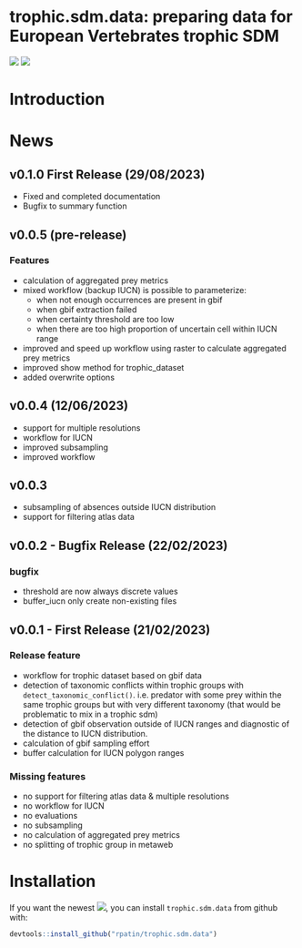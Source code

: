 trophic.sdm.data: preparing data for European Vertebrates trophic SDM
================

<!-- [![](https://www.r-pkg.org/badges/version/segclust2d?color=orange)](https://cran.r-project.org/package=segclust2d) -->
<!-- [![](http://cranlogs.r-pkg.org/badges/grand-total/segclust2d?color=yellow)](https://cran.r-project.org/package=segclust2d) -->

[![](https://img.shields.io/badge/devel%20version-0.1.0-blue.svg)](https://github.com/rpatin/trophic.sdm.data)
[![](https://img.shields.io/github/last-commit/rpatin/trophic.sdm.data.svg)](https://github.com/rpatin/trophic.sdm.data/commits/main)

# Introduction

# News

## v0.1.0 First Release (29/08/2023)

- Fixed and completed documentation
- Bugfix to summary function

## v0.0.5 (pre-release)

### Features

- calculation of aggregated prey metrics
- mixed workflow (backup IUCN) is possible to parameterize:
  - when not enough occurrences are present in gbif
  - when gbif extraction failed
  - when certainty threshold are too low
  - when there are too high proportion of uncertain cell within IUCN
    range
- improved and speed up workflow using raster to calculate aggregated
  prey metrics
- improved show method for trophic_dataset
- added overwrite options

## v0.0.4 (12/06/2023)

- support for multiple resolutions
- workflow for IUCN
- improved subsampling
- improved workflow

## v0.0.3

- subsampling of absences outside IUCN distribution
- support for filtering atlas data

## v0.0.2 - Bugfix Release (22/02/2023)

### bugfix

- threshold are now always discrete values
- buffer_iucn only create non-existing files

## v0.0.1 - First Release (21/02/2023)

### Release feature

- workflow for trophic dataset based on gbif data
- detection of taxonomic conflicts within trophic groups with
  `detect_taxonomic_conflict()`. i.e. predator with some prey within the
  same trophic groups but with very different taxonomy (that would be
  problematic to mix in a trophic sdm)
- detection of gbif observation outside of IUCN ranges and diagnostic of
  the distance to IUCN distribution.
- calculation of gbif sampling effort
- buffer calculation for IUCN polygon ranges

### Missing features

- no support for filtering atlas data & multiple resolutions
- no workflow for IUCN
- no evaluations
- no subsampling
- no calculation of aggregated prey metrics
- no splitting of trophic group in metaweb

# Installation

If you want the newest
[![](https://img.shields.io/badge/devel%20version-0.1.0-blue.svg)](https://github.com/rpatin/trophic.sdm.data),
you can install `trophic.sdm.data` from github with:

``` r
devtools::install_github("rpatin/trophic.sdm.data")
```
